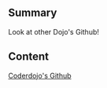 ## Summary

 Look at other Dojo's Github\! 

## Content

[Coderdojo's Github](http://github.com/CoderDojo)
